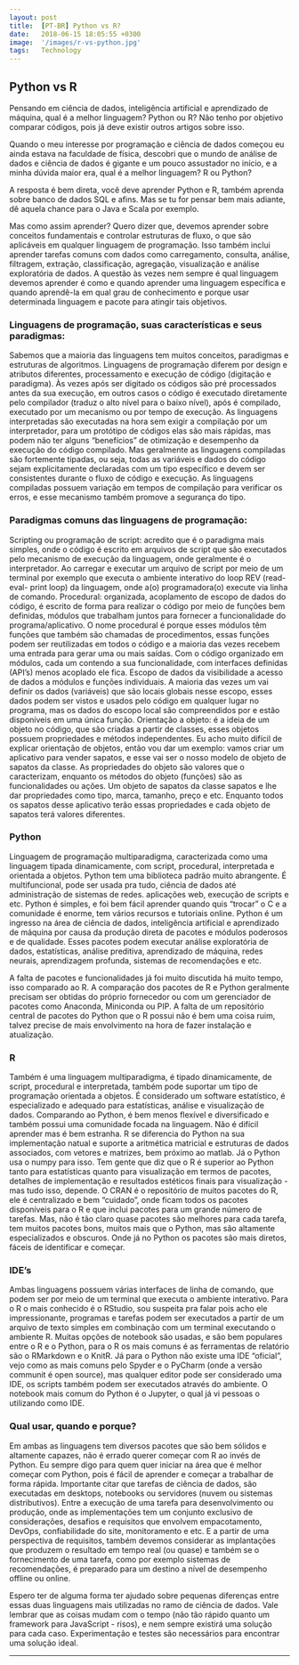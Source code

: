 ```yaml
---
layout: post
title:  [PT-BR] Python vs R?
date:   2018-06-15 18:05:55 +0300
image:  '/images/r-vs-python.jpg'
tags:   Technology
---
```


## Python vs R

Pensando em ciência de dados, inteligência artificial e aprendizado de máquina, qual é a melhor linguagem? Python ou R?
Não tenho por objetivo comparar códigos, pois já deve existir outros artigos sobre isso.

Quando o meu interesse por programação e ciência de dados começou eu ainda estava na faculdade de física, descobri que o mundo de análise de dados e ciência de dados é gigante e um pouco assustador no início, e a minha dúvida maior era, qual é a melhor linguagem? R ou Python? 

A resposta é bem direta, você deve aprender Python e R, também aprenda sobre banco de dados SQL e afins. Mas se tu for pensar bem mais adiante, dê aquela chance para o Java e Scala por exemplo.

Mas como assim aprender? Quero dizer que, devemos aprender sobre conceitos fundamentais e controlar estruturas de fluxo, o que são aplicáveis em qualquer linguagem de programação. Isso também inclui aprender tarefas comuns com dados como carregamento, consulta, análise, filtragem, extração, classificação, agregação, visualização e análise exploratória de dados. A questão às vezes nem sempre é qual linguagem devemos aprender é como e quando aprender uma linguagem específica e quando aprendê-la em qual grau de conhecimento e porque usar determinada linguagem e pacote para atingir tais objetivos.

### Linguagens de programação, suas características e seus paradigmas:
Sabemos que a maioria das linguagens tem muitos conceitos, paradigmas e estruturas de algoritmos.
Linguagens de programação diferem por design e atributos diferentes, processamento e execução de código (digitação e paradigma). Às vezes após ser digitado os códigos são pré processados antes da sua execução, em outros casos o código é executado diretamente pelo compilador (traduz o alto nível para o baixo nível), após é compilado, executado por um mecanismo ou por tempo de execução.
As linguagens interpretadas são executadas na hora sem exigir a compilação por um interpretador, para um protótipo de códigos elas são mais rápidas, mas podem não ter alguns “benefícios” de otimização e desempenho da execução do código compilado. Mas geralmente as linguagens compiladas são fortemente tipadas, ou seja, todas as variáveis e dados do código sejam explicitamente declaradas com um tipo específico e devem ser consistentes durante o fluxo de código e execução.
As linguagens compiladas possuem variação em tempos de compilação para verificar os erros, e esse mecanismo também promove a segurança do tipo.

### Paradigmas comuns das linguagens de programação:
Scripting ou programação de script: acredito que é o paradigma mais simples, onde o código é escrito em arquivos de script que são executados pelo mecanismo de execução da linguagem, onde geralmente é o interpretador. Ao carregar e executar um arquivo de script por meio de um terminal por exemplo que executa o ambiente interativo do loop REV (read-eval- print loop) da linguagem, onde a(o) programadora(o) execute via linha de comando. 
Procedural: organizada, acoplamento de escopo de dados do código, é escrito de forma para realizar o código por meio de funções bem definidas, módulos que trabalham juntos para fornecer a funcionalidade do programa/aplicativo. O nome procedural é porque esses módulos têm funções que também são chamadas de procedimentos, essas funções podem ser reutilizadas em todos o código e a maioria das vezes recebem uma entrada para gerar uma ou mais saídas. Com o código organizado em módulos, cada um contendo a sua funcionalidade, com interfaces definidas (API’s) menos acoplado ele fica. Escopo de dados da visibilidade a acesso de dados a módulos e funções individuais. A maioria das vezes um vai definir os dados (variáveis) que são locais globais nesse escopo, esses dados podem ser vistos e usados pelo código em qualquer lugar no programa, mas os dados do escopo local são compreendidos por e estão disponíveis em uma única função.
Orientação a objeto: é a ideia de um objeto no código, que são criadas a partir de classes, esses objetos possuem propriedades e métodos independentes. Eu acho muito difícil de explicar orientação de objetos, então vou dar um exemplo: vamos criar um aplicativo para vender sapatos, e esse vai ser o nosso modelo de objeto de sapatos da classe. As propriedades do objeto são valores que o caracterizam, enquanto os métodos do objeto (funções) são as funcionalidades ou ações. Um objeto de sapatos da classe sapatos e lhe dar propriedades como tipo, marca, tamanho, preço e etc. Enquanto todos os sapatos desse aplicativo terão essas propriedades e cada objeto de sapatos terá valores diferentes. 

### Python
Linguagem de programação multiparadigma, caracterizada como uma linguagem tipada dinamicamente, com script, procedural, interpretada e orientada a objetos. Python tem uma biblioteca padrão muito abrangente. É multifuncional, pode ser usada pra tudo, ciência de dados até administração de sistemas de redes. aplicações web, execução de scripts e etc. Python é simples, e foi bem fácil aprender quando quis “trocar” o C e a comunidade é enorme, tem vários recursos e tutoriais online. Python é um ingresso na área de ciência de dados, inteligência artificial e aprendizado de máquina por causa da produção direta de pacotes e módulos poderosos e de qualidade. Esses pacotes podem executar análise exploratória de dados, estatísticas, análise preditiva, aprendizado de máquina, redes neurais, aprendizagem profunda, sistemas de recomendações e etc. 
    
A falta de pacotes e funcionalidades já foi muito discutida há muito tempo, isso comparado ao R. A comparação dos pacotes de R e Python geralmente precisam ser obtidas do próprio fornecedor ou com um gerenciador de pacotes como Anaconda, Miniconda ou PIP. A falta de um repositório central de pacotes do Python que o R possui não é bem uma coisa ruim, talvez precise de mais envolvimento na hora de fazer instalação e atualização.

### R
Também é uma linguagem multiparadigma, é tipado dinamicamente, de script, procedural e interpretada, também pode suportar um tipo de programação orientada a objetos. É considerado um software estatístico, é especializado e adequado para estatísticas, análise e visualização de dados. 
Comparando ao Python, é bem menos flexível e diversificado e também possui uma comunidade focada na linguagem. Não é difícil aprender mas é bem estranha. 
R se diferencia do Python na sua implementação natual e suporte a aritmética matricial e estruturas de dados associados, com vetores e matrizes, bem próximo ao matlab. Já o Python usa o numpy para isso. Tem gente que diz que o R é superior ao Python tanto para estatísticas quanto para visualização em termos de pacotes, detalhes de implementação e resultados estéticos finais para visualização - mas tudo isso, depende. O CRAN é o repositório de muitos pacotes do R, ele é centralizado e bem “cuidado”, onde ficam todos os pacotes disponíveis para o R e que inclui pacotes para um grande número de tarefas. Mas, não é tão claro quase pacotes são melhores para cada tarefa, tem muitos pacotes bons, muitos mais que o Python, mas são altamente especializados e obscuros. Onde já no Python os pacotes são mais diretos, fáceis de identificar e começar.

### IDE’s
Ambas linguagens possuem várias interfaces de linha de comando, que podem ser por meio de um terminal que executa o ambiente interativo.
Para o R o mais conhecido é o RStudio, sou suspeita pra falar pois acho ele impressionante, programas e tarefas podem ser executados a partir de um arquivo de texto simples em combinação com um terminal executando o ambiente R. Muitas opções de notebook são usadas, e são bem populares entre o R e o Python, para o R os mais comuns é as ferramentas de relatório são o RMarkdown e o KnitR.
Já para o Python não existe uma IDE “oficial”, vejo como as mais comuns pelo Spyder e o PyCharm (onde a versão communit é open source), mas qualquer editor pode ser considerado uma IDE, os scripts também podem ser executados através do ambiente. O notebook mais comum do Python é o Jupyter, o qual já vi pessoas o utilizando como IDE. 

### Qual usar, quando e porque?
Em ambas as linguagens tem diversos pacotes que são bem sólidos e altamente capazes, não é errado querer começar com R ao invés de Python. Eu sempre digo para quem quer iniciar na área que é melhor começar com Python, pois é fácil de aprender e começar a trabalhar de forma rápida.
Importante citar que tarefas de ciência de dados, são executadas em desktops, notebooks ou servidores (nuvem ou sistemas distributivos). Entre a execução de uma tarefa para desenvolvimento ou produção, onde as implementações tem um conjunto exclusivo de considerações, desafios e requisitos que envolvem empacotamento, DevOps, confiabilidade do site, monitoramento e etc. 
E a partir de uma perspectiva de requisitos, também devemos considerar as implantações que produzem o resultado em tempo real (ou quase) e também se o fornecimento de uma tarefa, como por exemplo sistemas de recomendações, é preparado para um destino a nível de desempenho offline ou online.

Espero ter de alguma forma ter ajudado sobre pequenas diferenças entre essas duas linguagens mais utilizadas no ramo de ciência de dados. 
Vale lembrar que as coisas mudam com o tempo (não tão rápido quanto um framework para JavaScript - risos), e nem sempre existirá uma solução para cada caso. Experimentação e testes são necessários para encontrar uma solução ideal. 

***